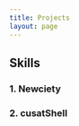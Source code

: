 ```yaml
---
title: Projects
layout: page
---
```



<h2>Skills</h2>
<h3> 1. Newciety </h3>
<h3> 2. cusatShell </h3>
